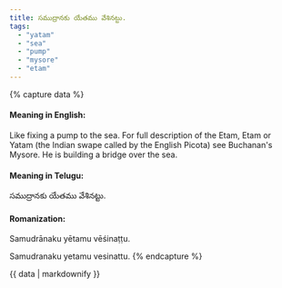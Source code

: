 ```yaml
---
title: సముద్రానకు యేతము వేశినట్టు.
tags:
  - "yatam"
  - "sea"
  - "pump"
  - "mysore"
  - "etam"
---
```


{% capture data %}
#### Meaning in English:
Like fixing a pump to the sea.
For full description of the Etam, Etam or Yatam (the Indian swape called by the English Picota) see Buchanan's Mysore.
He is building a bridge over the sea.

#### Meaning in Telugu:
సముద్రానకు యేతము వేశినట్టు.

#### Romanization:
Samudrānaku yētamu vēśinaṭṭu.

Samudranaku yetamu vesinattu.
{% endcapture %}

{{ data | markdownify }}

